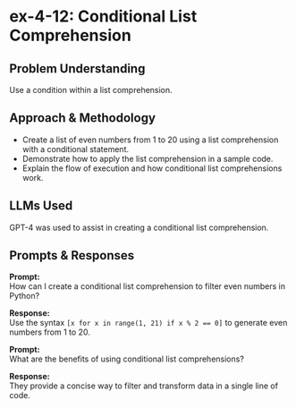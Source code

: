 # ex-4-12: Conditional List Comprehension

## Problem Understanding
Use a condition within a list comprehension.

## Approach & Methodology
- Create a list of even numbers from 1 to 20 using a list comprehension with a conditional statement.
- Demonstrate how to apply the list comprehension in a sample code.
- Explain the flow of execution and how conditional list comprehensions work.

## LLMs Used
GPT-4 was used to assist in creating a conditional list comprehension.

## Prompts & Responses
**Prompt:**  
How can I create a conditional list comprehension to filter even numbers in Python?

**Response:**  
Use the syntax `[x for x in range(1, 21) if x % 2 == 0]` to generate even numbers from 1 to 20.

**Prompt:**  
What are the benefits of using conditional list comprehensions?

**Response:**  
They provide a concise way to filter and transform data in a single line of code.
